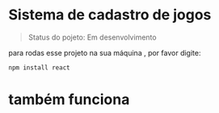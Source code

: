 <h1>Sistema de cadastro de jogos</h1>

>Status do pojeto: Em desenvolvimento

para rodas esse projeto na sua máquina , por favor digite:

```
npm install react
```
# também funciona #

